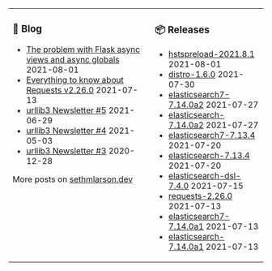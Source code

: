 <table><tr><td valign="top">

### 📰 Blog
<!-- blog starts -->
* [The problem with Flask async views and async globals](http://sethmlarson.dev/blog/2021-08-01/flask-async-views-and-async-globals) 2021-08-01
* [Everything to know about Requests v2.26.0](http://sethmlarson.dev/blog/2021-07-13/everything-to-know-about-requests-v2-26-0) 2021-07-13
* [urllib3 Newsletter #5](http://sethmlarson.dev/blog/2021-06-29/urllib3-newsletter-5) 2021-06-29
* [urllib3 Newsletter #4](http://sethmlarson.dev/blog/2021-05-03/urllib3-newsletter-4) 2021-05-03
* [urllib3 Newsletter #3](http://sethmlarson.dev/blog/2020-12-28/urllib3-newsletter-3) 2020-12-28
<!-- blog ends -->
More posts on [sethmlarson.dev](https://sethmlarson.dev)
</td><td valign="top">

### 📦 Releases
<!-- other starts -->
* [hstspreload-2021.8.1](https://pypi.org/project/hstspreload/2021.8.1) 2021-08-01
* [distro-1.6.0](https://pypi.org/project/distro/1.6.0) 2021-07-30
* [elasticsearch7-7.14.0a2](https://pypi.org/project/elasticsearch7/7.14.0a2) 2021-07-27
* [elasticsearch-7.14.0a2](https://pypi.org/project/elasticsearch/7.14.0a2) 2021-07-27
* [elasticsearch7-7.13.4](https://pypi.org/project/elasticsearch7/7.13.4) 2021-07-20
* [elasticsearch-7.13.4](https://pypi.org/project/elasticsearch/7.13.4) 2021-07-20
* [elasticsearch-dsl-7.4.0](https://pypi.org/project/elasticsearch-dsl/7.4.0) 2021-07-15
* [requests-2.26.0](https://pypi.org/project/requests/2.26.0) 2021-07-13
* [elasticsearch7-7.14.0a1](https://pypi.org/project/elasticsearch7/7.14.0a1) 2021-07-13
* [elasticsearch-7.14.0a1](https://pypi.org/project/elasticsearch/7.14.0a1) 2021-07-13
<!-- other ends -->
</td></tr></table>
